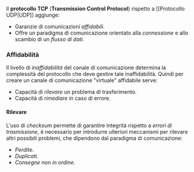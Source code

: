 Il **protocollo TCP** (**Transmission Control Protocol**) rispetto a [[Protocollo UDP|UDP]] aggiunge:
- Garanzie di comunicazioni *affidabili*.
- Offre un paradigma di comunicazione orientato alla *connessione* e allo scambio di un *flusso di dati*.

### Affidabilità
Il livello di *inaffidabilità* del canale di comunicazione determina la complessità del protocollo che deve gestire tale inaffidabilità.
Quindi per creare un canale di comunicazione "virtuale" affidabile serve:
- Capacità di *rilevare* un problema di trasferimento.
- Capacità di *rimediare* in caso di errore.

#### Rilevare
L'uso di *checksum* permette di garantire integrità rispetto a *errori di trasmissione*, è necessario per introdurre ulteriori meccanismi per rilevare altri possibili problemi, che dipendono dal paradigma di comunicazione:
- *Perdite*.
- *Duplicati*.
- *Consegne non in ordine*.